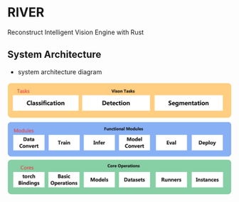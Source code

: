 # RIVER

Reconstruct Intelligent Vision Engine with Rust

## System Architecture

- system architecture diagram

![](https://github.com/RustyNNFlow/RIVER/blob/main/docs/assets/sys-arch.png "Architecture Diagram")

